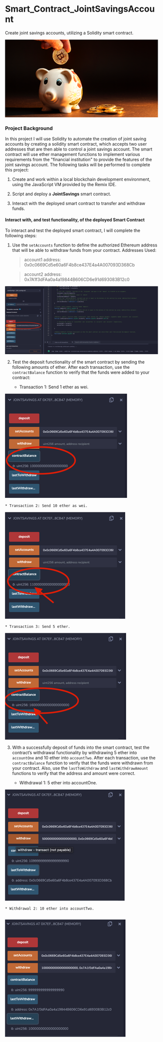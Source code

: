 # Smart_Contract_JointSavingsAccount
Create joint savings accounts, utilizing a Solidity smart contract.

![alt=“”](Images/20-5-challenge-image.png)

### Project Background
In this project I will use Solidity to automate the creation of joint saving accounts by creating a solidity smart contract, which accepts two user addresses that are then able to control a joint savings account. 
The smart contract will use ether management functions to implement various requirements from the "financial institution" to provide the features of the joint savings account.
The following tasks will be performed to complete this project:
1. Create and work within a local blockchain development environment, using the JavaScript VM provided by the Remix IDE.

2. Script and deploy a **JointSavings** smart contract.

3. Interact with the deployed smart contract to transfer and withdraw funds.

#### Interact with, and test functionality, of the deployed Smart Contract

To interact and test the deployed smart contract, I will complete the following steps:

1. Use the `setAccounts` function to define the authorized Ethereum address that will be able to withdraw funds from your contract.
    Addresses Used:
    > account1 address: 0x0c0669Cd5e60a6F4b8ce437E4a4A007093D368Cb
    
    > account2 address: 0x7A1f3dFAa0a4a19844B606CD6e91d693083B12c0

![Set Accounts](Images/Set_Accounts.png)

2. Test the deposit functionality of the smart contract by sending the following amounts of ether. After each transaction, use the `contractBalance` function to verify that the funds were added to your contract:
    
    * Transaction 1: Send 1 ether as wei.
    
![Deposit 1 Wei](Images/Deposit_1wei.png)
    
    * Transaction 2: Send 10 ether as wei.
    
![Deposit 10 Wei](Images/Deposit_10wei.png)
    
    * Transaction 3: Send 5 ether.
    
![Deposit 5 ether](Images/Deposit_5ether.png)

3. With a successfully deposit of funds into the smart contract, test the contract’s withdrawal functionality by withdrawing 5 ether into `accountOne` and 10 ether into `accountTwo`. After each transaction, use the `contractBalance` function to verify that the funds were withdrawn from your contract. Also, use the `lastToWithdraw` and `lastWithdrawAmount` functions to verify that the address and amount were correct.
    
    * Withdrawal 1: 5 ether into accountOne.
    
![Withdrawal 5 ether](Images/Withdrawal_5ether.png)
    
    * Withdrawal 2: 10 ether into accountTwo.
    
![Withdrawal 10 ether](Images/Withdrawal_10ether.png)
---

